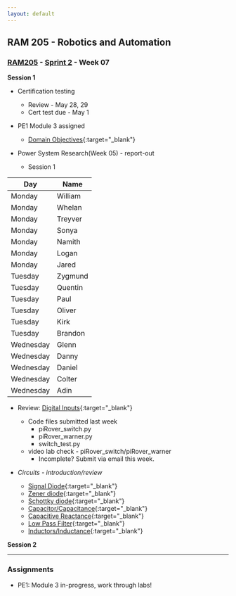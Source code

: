 ```yaml
---
layout: default
---
```


## RAM 205 - Robotics and Automation

### [RAM205](../../) - [Sprint 2](../) - Week 07 

**Session 1**
 - Certification testing 
    - Review - May 28, 29
    - Cert test due - May 1
- PE1 Module 3 assigned
    - [Domain Objectives](https://pythoninstitute.org/pcep-exam-syllabus){:target="_blank"}

- Power System Research(Week 05) - report-out
    - Session 1

| Day     | Name    |
|---------|---------|
| Monday  | William |
| Monday  | Whelan  |
| Monday  | Treyver |
| Monday  | Sonya   |
| Monday  | Namith  |
| Monday    | Logan   |
| Monday    | Jared   |
| Tuesday   | Zygmund |
| Tuesday   | Quentin |
| Tuesday   | Paul    |
| Tuesday   | Oliver  |
| Tuesday   | Kirk    |
| Tuesday   | Brandon |
| Wednesday | Glenn  |
| Wednesday | Danny  |
| Wednesday | Daniel  |
| Wednesday | Colter  |
| Wednesday | Adin  |

 
- Review: [Digital Inputs](RAM205.DigitalInputs.pdf){:target="_blank"}
    - Code files submitted last week
        - piRover_switch.py 
        - piRover_warner.py 
        - switch_test.py 
    - video lab check - piRover_switch/piRover_warner
        - Incomplete? Submit via email this week.

- *Circuits - introduction/review*
  - [Signal Diode](https://www.electronics-tutorials.ws/diode/diode_4.html){:target="_blank"}
  - [Zener diode](https://www.electronics-tutorials.ws/diode/diode_7.html){:target="_blank"}
  - [Schottky diode](https://www.electronics-tutorials.ws/diode/schottky-diode.html){:target="_blank"}
  - [Capacitor/Capacitance](https://www.electronics-tutorials.ws/capacitor/cap_1.html){:target="_blank"}
  - [Capacitive Reactance](https://www.electronics-tutorials.ws/filter/filter_1.html){:target="_blank"}
  - [Low Pass Filter](https://www.electronics-tutorials.ws/filter/filter_2.html){:target="_blank"}
  - [Inductors/Inductance](https://www.electronics-tutorials.ws/accircuits/ac-inductance.html){:target="_blank"}


**Session 2**

<!-- - PE1: Module 3 Coding (up to bitwise)
- Digital Inputs - Review from Session 1
- [Digital Inputs](RAM205.DigitalInputs.pdf){:target="_blank"} - More
    - Active low, Active high
    - Pull up, Pull down resistors
    - Specifying internal pull up/down
    - hysteresis
    - pyRover_switch_v2.py


- [Digital Inputs - Signal Conditioning](RAM205.DigitalInputs.SignalConditioning.pdf){:target="_blank"}
- [Signal Conditioning - worksheet](SignalConditioning-worksheet.docx){:target="_blank"} -->

---

### Assignments
- PE1: Module 3 in-progress, work through labs!

<!-- - piRover_switch.py 
    - piRover_warner.py 
    - switch_test.py 
    - video lab check - piRover_switch/piRover_warner -->
